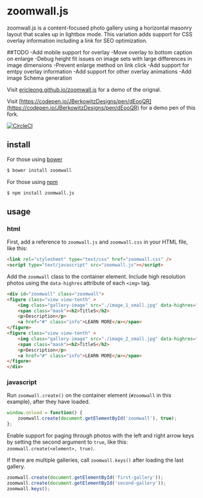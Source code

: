zoomwall.js
===========
zoomwall.js is a content-focused photo gallery using a horizontal masonry layout that scales up in lightbox mode. This variation adds support for CSS overlay information including a link for SEO optimization. 

##TODO
-Add mobile support for overlay
-Move overlay to bottom caption on enlarge
-Debug height fit issues on image sets with large differences in image dimensions
-Prevent enlarge method on link click
-Add support for emtpy overlay information
-Add support for other overlay animations
-Add image Schema generation 


Visit [ericleong.github.io/zoomwall.js](http://ericleong.github.io/zoomwall.js) for a demo of the orignal.

Visit [https://codepen.io/JBerkowitzDesigns/pen/dEooQR](https://codepen.io/JBerkowitzDesigns/pen/dEooQR) for a demo pen of this fork.

[![CircleCI](https://circleci.com/gh/ericleong/zoomwall.js/tree/master.svg?style=svg)](https://circleci.com/gh/ericleong/zoomwall.js/tree/master)

install
-------
For those using [bower](http://bower.io/)
```bash
$ bower install zoomwall
```

For those using [npm](https://www.npmjs.com/)
```bash
$ npm install zoomwall.js
```

usage
-----

### html

First, add a reference to `zoomwall.js` and `zoomwall.css` in your HTML file, like this:
```html
<link rel="stylesheet" type="text/css" href="zoomwall.css" />
<script type="text/javascript" src="zoomwall.js"></script>
```

Add the `zoomwall` class to the container element. Include high resolution photos using the `data-highres` attribute of each `<img>` tag. 

```html
<div id="zoomwall" class="zoomwall">
<figure class="view view-tenth" >
    <img class="gallery-image" src="./image_1_small.jpg" data-highres="./image_1.jpg" alt="#">
    <span class="mask"><h2>TitleS</h2>
    <p>Description</p>
    <a href="#" class="info">LEARN MORE</a></span>
</figure>
<figure class="view view-tenth" >
    <img class="gallery-image" src="./image_2_small.jpg" data-highres="./image_2.jpg" alt="#">
    <span class="mask"><h2>TitleS</h2>
    <p>Description</p>
    <a href="#" class="info">LEARN MORE</a></span>
</figure>    
</div>
```

### javascript

Run `zoomwall.create()` on the container element (`#zoomwall` in this example), after they have loaded.

```javascript
window.onload = function() {
    zoomwall.create(document.getElementById('zoomwall'), true);
};
```

Enable support for paging through photos with the left and right arrow keys by setting the second argument to `true`, like this: `zoomwall.create(<element>, true)`.

If there are multiple galleries, call `zoomwall.keys()` after loading the last gallery.

```javascript
zoomwall.create(document.getElementById('first-gallery'));
zoomwall.create(document.getElementById('second-gallery'));
zoomwall.keys();
```
